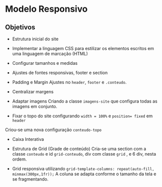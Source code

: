 # Modelo Responsivo


## Objetivos

* Estrutura inicial do site

* Implementar a linguagem CSS para estilizar os elementos escritos em uma linguagem de marcação (HTML)

* Configurar tamanhos e medidas

* Ajustes de fontes responsivas, footer e section

* Padding e Margin
Ajustes no `header`, `footer` e `.conteudo`.

* Centralizar margens

* Adaptar imagens
Criando a classe `imagens-site` que configura todas as imagens em conjunto.

* Fixar o topo do site configurando `width = 100%` e `position= fixed` em `header`

Criou-se uma nova configuração `conteudo-topo`

* Caixa Interativa

* Estrutura de Grid (Grade de conteúdo)
Cria-se uma section com a classe `conteudo` e id `grid-conteudo`, div com classe `grid` , e 6 div, nesta ordem.

* Grid responsiva utilizando `grid-template-columns: repeat(auto-fill, minmax(300px,1fr));`
A coluna se adapta conforme o tamanho da tela e se fragmentando.